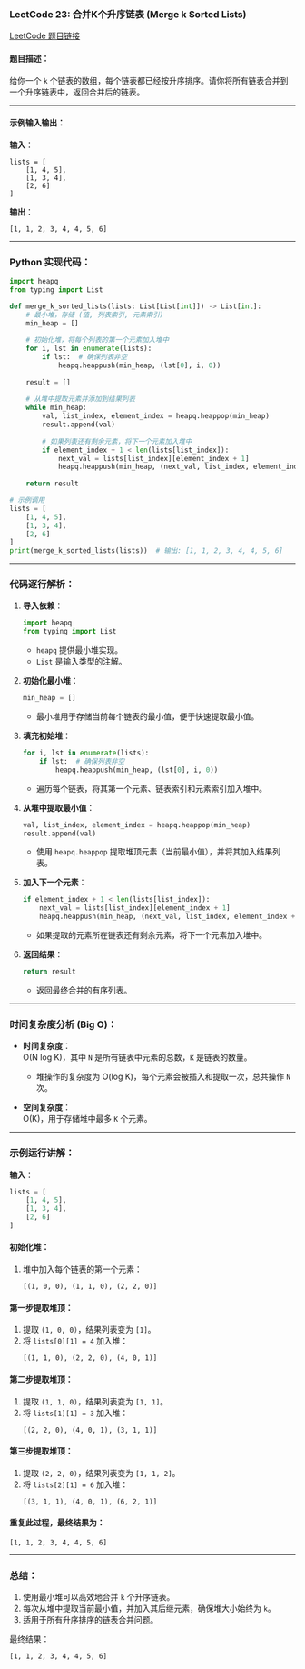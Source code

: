 ### LeetCode 23: 合并K个升序链表 (Merge k Sorted Lists)  
[LeetCode 题目链接](https://leetcode.com/problems/merge-k-sorted-lists/)

#### **题目描述**：
给你一个 `k` 个链表的数组，每个链表都已经按升序排序。请你将所有链表合并到一个升序链表中，返回合并后的链表。

---

#### 示例输入输出：

**输入**：
```plaintext
lists = [
    [1, 4, 5],
    [1, 3, 4],
    [2, 6]
]
```

**输出**：
```plaintext
[1, 1, 2, 3, 4, 4, 5, 6]
```

---

### **Python 实现代码**：

```python
import heapq
from typing import List

def merge_k_sorted_lists(lists: List[List[int]]) -> List[int]:
    # 最小堆，存储 (值, 列表索引, 元素索引)
    min_heap = []
    
    # 初始化堆，将每个列表的第一个元素加入堆中
    for i, lst in enumerate(lists):
        if lst:  # 确保列表非空
            heapq.heappush(min_heap, (lst[0], i, 0))
    
    result = []
    
    # 从堆中提取元素并添加到结果列表
    while min_heap:
        val, list_index, element_index = heapq.heappop(min_heap)
        result.append(val)
        
        # 如果列表还有剩余元素，将下一个元素加入堆中
        if element_index + 1 < len(lists[list_index]):
            next_val = lists[list_index][element_index + 1]
            heapq.heappush(min_heap, (next_val, list_index, element_index + 1))
    
    return result

# 示例调用
lists = [
    [1, 4, 5],
    [1, 3, 4],
    [2, 6]
]
print(merge_k_sorted_lists(lists))  # 输出: [1, 1, 2, 3, 4, 4, 5, 6]
```

---

### **代码逐行解析**：

1. **导入依赖**：
   ```python
   import heapq
   from typing import List
   ```
   - `heapq` 提供最小堆实现。
   - `List` 是输入类型的注解。

2. **初始化最小堆**：
   ```python
   min_heap = []
   ```
   - 最小堆用于存储当前每个链表的最小值，便于快速提取最小值。

3. **填充初始堆**：
   ```python
   for i, lst in enumerate(lists):
       if lst:  # 确保列表非空
           heapq.heappush(min_heap, (lst[0], i, 0))
   ```
   - 遍历每个链表，将其第一个元素、链表索引和元素索引加入堆中。

4. **从堆中提取最小值**：
   ```python
   val, list_index, element_index = heapq.heappop(min_heap)
   result.append(val)
   ```
   - 使用 `heapq.heappop` 提取堆顶元素（当前最小值），并将其加入结果列表。

5. **加入下一个元素**：
   ```python
   if element_index + 1 < len(lists[list_index]):
       next_val = lists[list_index][element_index + 1]
       heapq.heappush(min_heap, (next_val, list_index, element_index + 1))
   ```
   - 如果提取的元素所在链表还有剩余元素，将下一个元素加入堆中。

6. **返回结果**：
   ```python
   return result
   ```
   - 返回最终合并的有序列表。

---

### **时间复杂度分析 (Big O)**：

- **时间复杂度**：  
  O(N log K)，其中 `N` 是所有链表中元素的总数，`K` 是链表的数量。  
  - 堆操作的复杂度为 O(log K)，每个元素会被插入和提取一次，总共操作 `N` 次。

- **空间复杂度**：  
  O(K)，用于存储堆中最多 `K` 个元素。

---

### **示例运行讲解**：

**输入**：
```python
lists = [
    [1, 4, 5],
    [1, 3, 4],
    [2, 6]
]
```

#### 初始化堆：
1. 堆中加入每个链表的第一个元素：
   ```plaintext
   [(1, 0, 0), (1, 1, 0), (2, 2, 0)]
   ```

#### 第一步提取堆顶：
1. 提取 `(1, 0, 0)`，结果列表变为 `[1]`。
2. 将 `lists[0][1] = 4` 加入堆：
   ```plaintext
   [(1, 1, 0), (2, 2, 0), (4, 0, 1)]
   ```

#### 第二步提取堆顶：
1. 提取 `(1, 1, 0)`，结果列表变为 `[1, 1]`。
2. 将 `lists[1][1] = 3` 加入堆：
   ```plaintext
   [(2, 2, 0), (4, 0, 1), (3, 1, 1)]
   ```

#### 第三步提取堆顶：
1. 提取 `(2, 2, 0)`，结果列表变为 `[1, 1, 2]`。
2. 将 `lists[2][1] = 6` 加入堆：
   ```plaintext
   [(3, 1, 1), (4, 0, 1), (6, 2, 1)]
   ```

#### 重复此过程，最终结果为：
```plaintext
[1, 1, 2, 3, 4, 4, 5, 6]
```

---

### **总结**：

1. 使用最小堆可以高效地合并 `k` 个升序链表。
2. 每次从堆中提取当前最小值，并加入其后继元素，确保堆大小始终为 `k`。
3. 适用于所有升序排序的链表合并问题。

最终结果：  
```plaintext
[1, 1, 2, 3, 4, 4, 5, 6]
```
